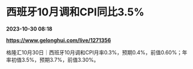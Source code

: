 # 西班牙10月调和CPI同比3.5%

**2023-10-30 08:18**

**https://www.gelonghui.com/live/1271356**

格隆汇10月30日｜西班牙10月调和CPI月率0.3%，预期0.4%，前值0.60%；年率初值3.5%，预期3.7%，前值3.30%。